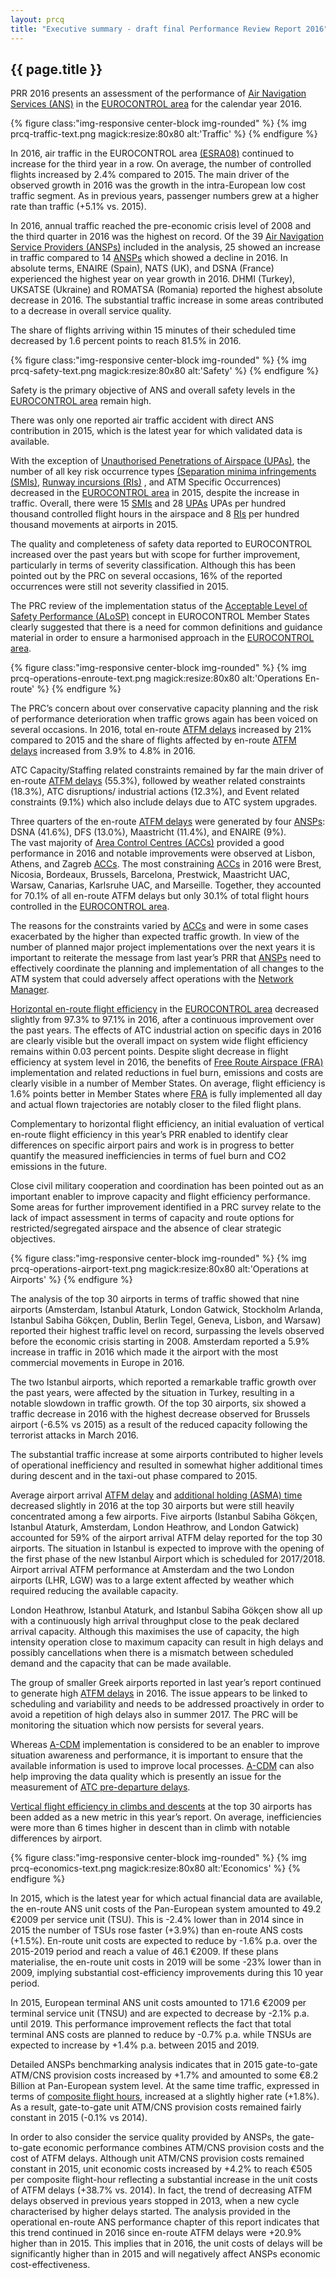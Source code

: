 ```yaml
---
layout: prcq
title: "Executive summary - draft final Performance Review Report 2016"
---
```


## {{ page.title }}

PRR 2016 presents an assessment of the performance of [Air Navigation Services (ANS)][ans] in the [EUROCONTROL area][ectl_area] for the calendar year 2016.

{% figure class:"img-responsive center-block img-rounded" %}
{% img prcq-traffic-text.png magick:resize:80x80 alt:'Traffic' %}
{% endfigure %}

In 2016, air traffic in the EUROCONTROL area [(ESRA08)][esra08] continued to increase for the third year in a row. 
On average, the number of controlled flights increased by 2.4% compared to 2015. 
The main driver of the observed growth in 2016 was the growth in the intra-European low cost traffic segment. 
As in previous years, passenger numbers grew at a higher rate than traffic (+5.1% vs. 2015).

In 2016, annual traffic reached the pre-economic crisis level of 2008 and the third quarter in 2016 was the highest on record. 
Of the 39 [Air Navigation Service Providers (ANSPs)][ansp] included in the analysis, 25 showed an increase in traffic compared 
to 14 [ANSPs][ansp] which showed a decline in 2016. 
In absolute terms, ENAIRE (Spain), NATS (UK), and DSNA (France) experienced the highest year on year growth in 2016. 
DHMI (Turkey), UKSATSE (Ukraine) and ROMATSA (Romania) reported the highest absolute decrease in 2016.
The substantial traffic increase in some areas contributed to a decrease in overall service quality. 

The share of flights arriving within 15 minutes of their scheduled time decreased 
by 1.6 percent points to reach 81.5% in 2016.

{% figure class:"img-responsive center-block img-rounded" %}
{% img prcq-safety-text.png magick:resize:80x80 alt:'Safety' %}
{% endfigure %}

Safety is the primary objective of ANS and overall safety levels in the [EUROCONTROL area][ectl_area] remain high. 

There was only one reported air traffic accident with direct ANS contribution in 2015, which is the latest year for which validated data is available.     

With the exception of [Unauthorised Penetrations of Airspace (UPAs)][upa], the number of all key risk occurrence types [(Separation minima infringements (SMIs)][smi], 
[Runway incursions (RIs)][ri] , and ATM Specific Occurrences) decreased in the [EUROCONTROL area][ectl_area] in 2015, despite the increase in traffic. Overall, there were 15 [SMIs][smi] and 28 [UPAs][upa] UPAs per hundred thousand controlled flight hours in the airspace and 8 [RIs][ri] per hundred thousand movements at airports in 2015.    

The quality and completeness of safety data reported to EUROCONTROL increased over the past 
years but with scope for further improvement, particularly in terms of severity classification. 
Although this has been pointed out by the PRC on several occasions, 16% of the reported 
occurrences were still not severity classified in 2015.   

The PRC review of the implementation status of the [Acceptable Level of Safety Performance (ALoSP)][alos] 
concept in EUROCONTROL Member States clearly suggested that there is a need for common definitions and 
guidance material in order to ensure a harmonised approach in the [EUROCONTROL area][ectl_area].  

{% figure class:"img-responsive center-block img-rounded" %}
{% img prcq-operations-enroute-text.png magick:resize:80x80 alt:'Operations En-route' %}
{% endfigure %}

The PRC’s concern about over conservative capacity planning and the risk of performance deterioration 
when traffic grows again has been voiced on several occasions. 
In 2016, total en-route [ATFM delays][ATFM_dly] increased by 21% compared to 2015 and the share of 
flights affected by en-route [ATFM delays][ATFM_dly] increased from 3.9% to 4.8% in 2016. 

ATC Capacity/Staffing related constraints remained by far the main driver of 
en-route [ATFM delays][ATFM_dly] (55.3%), followed by weather related constraints (18.3%), 
ATC disruptions/ industrial actions (12.3%), and Event related constraints (9.1%) 
which also include delays due to ATC system upgrades.

Three quarters of the en-route [ATFM delays][ATFM_dly] were generated by four [ANSPs][ansp]: 
DSNA (41.6%), DFS (13.0%), Maastricht (11.4%), and ENAIRE (9%).  
The vast majority of [Area Control Centres (ACCs)][acc] provided a good performance in 2016 and notable 
improvements were observed at Lisbon, Athens, and Zagreb [ACCs][acc]. 
The most constraining [ACCs][acc] in 2016 were Brest, Nicosia, Bordeaux, Brussels, Barcelona, Prestwick, 
Maastricht UAC, Warsaw, Canarias, Karlsruhe UAC, and Marseille. 
Together, they accounted for 70.1% of all en-route ATFM delays but only 30.1% of total flight 
hours controlled in the [EUROCONTROL area][ectl_area].

The reasons for the constraints varied by [ACCs][acc] and were in some cases exacerbated by the higher 
than expected traffic growth. In view of the number of planned major project implementations 
over the next years it is important to reiterate the message from last year’s PRR 
that [ANSPs][ansp]  need to effectively coordinate the planning and implementation of all changes 
to the ATM system that could adversely affect operations with the [Network Manager][nm].

[Horizontal en-route flight efficiency][hfe] in the [EUROCONTROL area][ectl_area] decreased 
slightly from 97.3% to 97.1% in 2016, after a continuous improvement over the past years. 
The effects of ATC industrial action on specific days in 2016 are clearly visible but the 
overall impact on system wide flight efficiency remains within 0.03 percent points.
Despite slight decrease in flight efficiency at system level in 2016, the benefits of 
[Free Route Airspace (FRA)][fra] implementation and related reductions in fuel burn, 
emissions and costs are clearly visible in a number of Member States. 
On average, flight efficiency is 1.6% points better in Member States where [FRA][fra] 
is fully implemented all day and actual flown trajectories are notably closer to the filed flight plans.  

Complementary to horizontal flight efficiency, an initial evaluation of vertical en-route 
flight efficiency in this year’s PRR enabled to identify clear differences on specific 
airport pairs and work is in progress to better quantify the measured inefficiencies 
in terms of fuel burn and CO2 emissions in the future.

Close civil military cooperation and coordination has been pointed out as an important enabler 
to improve capacity and flight efficiency performance. 
Some areas for further improvement identified in a PRC survey relate to the lack of impact 
assessment in terms of capacity and route options for restricted/segregated airspace 
and the absence of clear strategic objectives.  

{% figure class:"img-responsive center-block img-rounded" %}
{% img prcq-operations-airport-text.png magick:resize:80x80 alt:'Operations at Airports' %}
{% endfigure %}

The analysis of the top 30 airports in terms of traffic showed that nine airports 
(Amsterdam, Istanbul Ataturk, London Gatwick, Stockholm Arlanda, Istanbul Sabiha Gökçen, 
Dublin, Berlin Tegel, Geneva, Lisbon, and Warsaw) reported their highest traffic level 
on record, surpassing the levels observed before the economic crisis starting in 2008. 
Amsterdam reported a 5.9% increase in traffic in 2016 which made it the airport with the 
most commercial movements in Europe in 2016.  

The two Istanbul airports, which reported a remarkable traffic growth over the past years, 
were affected by the situation in Turkey, resulting in a notable slowdown in traffic growth. 
Of the top 30 airports, six showed a traffic decrease in 2016 with the highest decrease 
observed for Brussels airport (-6.5% vs 2015) as a result of the reduced capacity following 
the terrorist attacks in March 2016. 

The substantial traffic increase at some airports contributed to higher levels of operational 
inefficiency and resulted in somewhat higher additional times during descent and in the 
taxi-out phase compared to 2015. 

Average airport arrival [ATFM delay][ATFM_dly] and [additional holding (ASMA) time][asma_add] 
decreased slightly in 2016 at the top 30 airports but were still heavily concentrated among 
a few airports. 
Five airports (Istanbul Sabiha Gökçen, Istanbul Ataturk, Amsterdam, London Heathrow, and 
London Gatwick) accounted for 59% of the airport arrival ATFM delay reported for the top 
30 airports. 
The situation in Istanbul is expected to improve with the opening of the first phase of 
the new Istanbul Airport which is scheduled for 2017/2018.
Airport arrival ATFM performance at Amsterdam and the two London airports (LHR, LGW) 
was to a large extent affected by weather which required reducing the available capacity.

London Heathrow, Istanbul Ataturk, and Istanbul Sabiha Gökçen show all up with a continuously 
high arrival throughput close to the peak declared arrival capacity.
Although this maximises the use of capacity, the high intensity operation close to maximum 
capacity can result in high delays and possibly cancellations when there is a mismatch 
between scheduled demand and the capacity that can be made available.

The group of smaller Greek airports reported in last year’s report continued to generate 
high [ATFM delays][ATFM_dly] in 2016. The issue appears to be linked to scheduling and variability 
and needs to be addressed proactively in order to avoid a repetition of high delays also 
in summer 2017. The PRC will be monitoring the situation which now persists for several years.   

Whereas [A-CDM][a_cdm] implementation is considered to be an enabler to improve situation 
awareness and performance, it is important to ensure that the available information 
is used to improve local processes. [A-CDM][a_cdm] can also help improving the data quality 
which is presently an issue for the measurement of [ATC pre-departure delays][atc_pre]. 

[Vertical flight efficiency in climbs and descents][vfe_cdo] at the top 30 airports has been 
added as a new metric in this year’s report. On average, inefficiencies were more than 
6 times higher in descent than in climb with notable differences by airport.


{% figure class:"img-responsive center-block img-rounded" %}
{% img prcq-economics-text.png magick:resize:80x80 alt:'Economics' %}
{% endfigure %}

In 2015, which is the latest year for which actual financial data are available, 
the en-route ANS unit costs of the Pan-European system amounted to 49.2 €2009 per 
service unit (TSU). 
This is -2.4% lower than in 2014 since in 2015 the number of TSUs rose faster (+3.9%) 
than en-route ANS costs (+1.5%). En-route unit costs are expected to reduce by -1.6% p.a. 
over the 2015-2019 period and reach a value of 46.1 €2009. If these plans materialise, 
the en-route unit costs in 2019 will be some -23% lower than in 2009, implying substantial 
cost-efficiency improvements during this 10 year period.

In 2015, European terminal ANS unit costs amounted to 171.6 €2009 per terminal service unit (TNSU) 
and are expected to decrease by -2.1% p.a. until 2019. This performance improvement reflects the 
fact that total terminal ANS costs are planned to reduce by -0.7% p.a. while TNSUs are expected to 
increase by +1.4% p.a. between 2015 and 2019.

Detailed ANSPs benchmarking analysis indicates that in 2015 gate-to-gate ATM/CNS provision costs 
increased by +1.7% and amounted to some €8.2 Billion at Pan-European system level. At the same time traffic, 
expressed in terms of [composite flight hours][composite_hr], increased at a slightly higher rate (+1.8%). 
As a result, gate-to-gate unit ATM/CNS provision costs remained fairly constant in 2015 (-0.1% vs 2014).

In order to also consider the service quality provided by ANSPs, the gate-to-gate economic performance 
combines ATM/CNS provision costs and the cost of ATFM delays. Although unit ATM/CNS provision costs 
remained constant in 2015, unit economic costs increased by +4.2% to reach €505 per composite flight-hour 
reflecting a substantial increase in the unit costs of ATFM delays (+38.7% vs. 2014). In fact, the trend 
of decreasing ATFM delays observed in previous years stopped in 2013, when a new cycle characterised by 
higher delays started. 
The analysis provided in the operational en-route ANS performance chapter of this report indicates that 
this trend continued in 2016 since en-route ATFM delays were +20.9% higher than in 2015. This implies 
that in 2016, the unit costs of delays will be significantly higher than in 2015 and will negatively 
affect ANSPs economic cost-effectiveness.


[composite_hr]: <{{ "/references/definition/composite_flight_hour.html" | prepend: site.baseurl | prepend: site.url }}> "Composite flight hour definition"
[esra08]: <{{ "/references/definition/ESRA_2008_Area.html" | prepend: site.baseurl | prepend: site.url }}> "ESRA 08 area"
[ectl_area]: <{{ "/references/definition/eurocontrol_area.html" | prepend: site.baseurl | prepend: site.url }}> "EUROCONTROL area"
[atfm_dly]: <{{ "/references/definition/atfm_delay.html" | prepend: site.baseurl | prepend: site.url }}> "ATFM delay"
[atc_pre]: <{{ "/references/definition/atc_pre-departure_delay.html" | prepend: site.baseurl | prepend: site.url }}> "ATC pre-departure delay"
[a_cdm]: <{{ "/references/definition/a_cdm.html" | prepend: site.baseurl | prepend: site.url }}> "A-CDM"
[asma_add]: <{{ "/references/definition/additional_asma_time.html" | prepend: site.baseurl | prepend: site.url }}> "Additional ASMA time"

[ansp]: <{{ "/references/acronym/ansp.html" | prepend: site.baseurl | prepend: site.url }}> "Air Navigation Service Provider"
[ans]: <{{ "/references/acronym/ans.html" | prepend: site.baseurl | prepend: site.url }}> "Air Navigation Services"
[upa]: <{{ "/references/acronym/uap.html" | prepend: site.baseurl | prepend: site.url }}> "Unauthorised Penetrations of Airspace"
[smi]: <{{ "/references/acronym/smi.html" | prepend: site.baseurl | prepend: site.url }}> "Separation minima infringements (SMIs)"
[ri]: <{{ "/references/acronym/ri.html" | prepend: site.baseurl | prepend: site.url }}> "Runway incursions (RIs)"
[alos]: <{{ "/references/acronym/alos.html" | prepend: site.baseurl | prepend: site.url }}> "Acceptable Level of Safety Performance (ALoSP)"
[acc]: <{{ "/references/acronym/acc.html" | prepend: site.baseurl | prepend: site.url }}> "Area Control Center"
[nm]: <{{ "/references/acronym/nm.html" | prepend: site.baseurl | prepend: site.url }}> "Network Manager"
[fra]: <{{ "/references/acronym/fra.html" | prepend: site.baseurl | prepend: site.url }}> "Free Route Airspace (FRA)"

[vfe_cdo]: <{{ "/references/methodology/cd_vertical_flight_efficiency_pi.html" | prepend: site.baseurl | prepend: site.url }}> "Vertical en-route flight efficiency"
[hfe]: <{{ "/references/methodology/horizontal_flight_efficiency_pi.html" | prepend: site.baseurl | prepend: site.url }}> "Horizontal en-route flight efficiency"